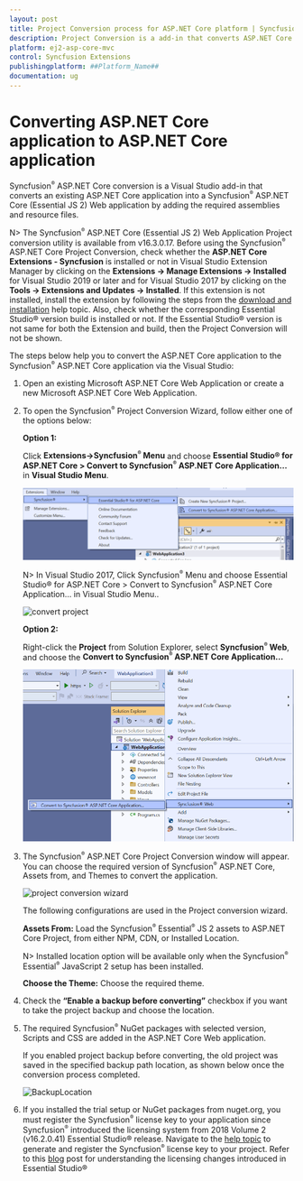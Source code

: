 ```yaml
---
layout: post
title: Project Conversion process for ASP.NET Core platform | Syncfusion
description: Project Conversion is a add-in that converts ASP.NET Core application into a Syncfusion ASP.NET Core application by adding required Essential JS 2 components
platform: ej2-asp-core-mvc
control: Syncfusion Extensions
publishingplatform: ##Platform_Name##
documentation: ug
---
```


# Converting ASP.NET Core application to ASP.NET Core application

Syncfusion<sup style="font-size:70%">&reg;</sup> ASP.NET Core conversion is a Visual Studio add-in that converts an existing ASP.NET Core application into a Syncfusion<sup style="font-size:70%">&reg;</sup> ASP.NET Core (Essential JS 2) Web application by adding the required assemblies and resource files.

N> The Syncfusion<sup style="font-size:70%">&reg;</sup> ASP.NET Core (Essential JS 2) Web Application Project conversion utility is available from v16.3.0.17. Before using the Syncfusion<sup style="font-size:70%">&reg;</sup> ASP.NET Core Project Conversion, check whether the **ASP.NET Core Extensions - Syncfusion** is installed or not in Visual Studio Extension Manager by clicking on the **Extensions -> Manage Extensions -> Installed**  for Visual Studio 2019 or later and for Visual Studio 2017 by clicking on the **Tools -> Extensions and Updates -> Installed**. If this extension is not installed, install the extension by following the steps from the [download and installation](download-and-installation) help topic. Also, check whether the corresponding Essential Studio&reg; version build is installed or not. If the Essential Studio&reg; version is not same for both the Extension and build, then the Project Conversion will not be shown.

The steps below help you to convert the ASP.NET Core application to the Syncfusion<sup style="font-size:70%">&reg;</sup> ASP.NET Core application via the Visual Studio:

1. Open an existing Microsoft ASP.NET Core Web Application or create a new Microsoft ASP.NET Core Web Application.

2. To open the Syncfusion<sup style="font-size:70%">&reg;</sup> Project Conversion Wizard, follow either one of the options below:

    **Option 1:**

    Click **Extensions->Syncfusion<sup style="font-size:70%">&reg;</sup> Menu** and choose **Essential Studio&reg; for ASP.NET Core > Convert to Syncfusion<sup style="font-size:70%">&reg;</sup> ASP.NET Core Application…** in **Visual Studio Menu**.

    ![convert project](images/convert-new-app-2019.png)

    N> In Visual Studio 2017, Click Syncfusion<sup style="font-size:70%">&reg;</sup> Menu and choose Essential Studio&reg; for ASP.NET Core > Convert to Syncfusion<sup style="font-size:70%">&reg;</sup> ASP.NET Core Application… in Visual Studio Menu..

    ![convert project](images/convert-new-app.png)

    **Option 2:**

    Right-click the **Project** from Solution Explorer, select **Syncfusion<sup style="font-size:70%">&reg;</sup> Web**, and choose the **Convert to Syncfusion<sup style="font-size:70%">&reg;</sup> ASP.NET Core Application…**

    ![convert to syncfusion](images/convert-to-syncfusion-ASpnet-core.png)

3. The Syncfusion<sup style="font-size:70%">&reg;</sup> ASP.NET Core Project Conversion window will appear. You can choose the required version of Syncfusion<sup style="font-size:70%">&reg;</sup> ASP.NET Core, Assets from, and Themes to convert the application.

    ![project conversion wizard](images/project-conversion-wizard.png)

    The following configurations are used in the Project conversion wizard.

    **Assets From:** Load the Syncfusion<sup style="font-size:70%">&reg;</sup> Essential<sup style="font-size:70%">&reg;</sup> JS 2 assets to ASP.NET Core Project, from either NPM, CDN, or Installed Location.

    N> Installed location option will be available only when the Syncfusion<sup style="font-size:70%">&reg;</sup> Essential<sup style="font-size:70%">&reg;</sup> JavaScript 2 setup has been installed.

    **Choose the Theme:** Choose the required theme.

4. Check the **“Enable a backup before converting”** checkbox if you want to take the project backup and choose the location.

5. The required Syncfusion<sup style="font-size:70%">&reg;</sup> NuGet packages with selected version, Scripts and CSS are added in the ASP.NET Core Web application.

   If you enabled project backup before converting, the old project was saved in the specified backup path location, as shown below once the conversion process completed.

    ![BackupLocation](images/BackupLocation.png)

6. If you installed the trial setup or NuGet packages from nuget.org, you must register the Syncfusion<sup style="font-size:70%">&reg;</sup> license key to your application since Syncfusion<sup style="font-size:70%">&reg;</sup> introduced the licensing system from 2018 Volume 2 (v16.2.0.41) Essential Studio&reg; release. Navigate to the [help topic](https://help.syncfusion.com/common/essential-studio/licensing/license-key#how-to-generate-syncfusion-license-key) to generate and register the Syncfusion<sup style="font-size:70%">&reg;</sup> license key to your project. Refer to this [blog](https://www.syncfusion.com/blogs/post/introducing-license-key-validation-for-the-essential-js-2-platforms.aspx) post for understanding the licensing changes introduced in Essential Studio&reg;